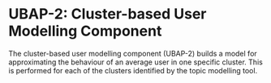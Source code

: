 # UBAP-2: Cluster-based User Modelling Component

The cluster-based user modelling component (UBAP-2) builds a model for approximating the behaviour of an average user in one specific cluster. This is performed for each of the clusters identified by the topic modelling tool. 
